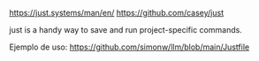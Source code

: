<https://just.systems/man/en/>
<https://github.com/casey/just>

just is a handy way to save and run project-specific commands.

Ejemplo de uso: <https://github.com/simonw/llm/blob/main/Justfile>
